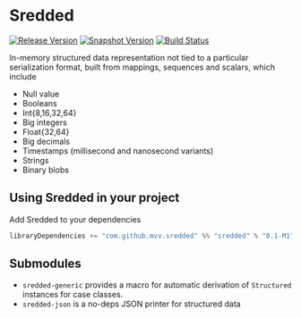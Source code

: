 # Sredded
[![Release Version](https://img.shields.io/nexus/r/https/oss.sonatype.org/com.github.mvv.sredded/sredded_2.13.svg)](https://oss.sonatype.org/content/repositories/releases/com/github/mvv/sredded)
[![Snapshot Version](https://img.shields.io/nexus/s/https/oss.sonatype.org/com.github.mvv.sredded/sredded_2.13.svg)](https://oss.sonatype.org/content/repositories/snapshots/com/github/mvv/sredded)
[![Build Status](https://travis-ci.com/mvv/sredded.svg?branch=master)](https://travis-ci.com/mvv/sredded)

In-memory structured data representation not tied to a particular
serialization format, built from mappings, sequences and scalars, which
include

* Null value
* Booleans
* Int{8,16,32,64}
* Big integers
* Float{32,64}
* Big decimals
* Timestamps (millisecond and nanosecond variants)
* Strings
* Binary blobs

## Using Sredded in your project

Add Sredded to your dependencies

```scala
libraryDependencies += "com.github.mvv.sredded" %% "sredded" % "0.1-M1"
```

## Submodules

* `sredded-generic` provides a macro for automatic derivation of `Structured`
  instances for case classes.
* `sredded-json` is a no-deps JSON printer for structured data
